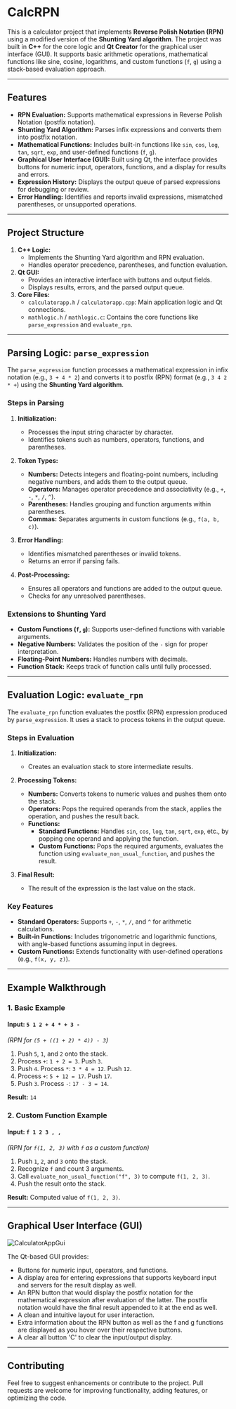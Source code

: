 # **CalcRPN**

This is a calculator project that implements **Reverse Polish Notation (RPN)** using a modified version of the **Shunting Yard algorithm**. The project was built in **C++** for the core logic and **Qt Creator** for the graphical user interface (GUI). It supports basic arithmetic operations, mathematical functions like sine, cosine, logarithms, and custom functions (`f`, `g`) using a stack-based evaluation approach.

---

## **Features**
- **RPN Evaluation:** Supports mathematical expressions in Reverse Polish Notation (postfix notation).
- **Shunting Yard Algorithm:** Parses infix expressions and converts them into postfix notation.
- **Mathematical Functions:** Includes built-in functions like `sin`, `cos`, `log`, `tan`, `sqrt`, `exp`, and user-defined functions (`f`, `g`).
- **Graphical User Interface (GUI):** Built using Qt, the interface provides buttons for numeric input, operators, functions, and a display for results and errors.
- **Expression History:** Displays the output queue of parsed expressions for debugging or review.
- **Error Handling:** Identifies and reports invalid expressions, mismatched parentheses, or unsupported operations.

---

## **Project Structure**
1. **C++ Logic:**
   - Implements the Shunting Yard algorithm and RPN evaluation.
   - Handles operator precedence, parentheses, and function evaluation.
2. **Qt GUI:**
   - Provides an interactive interface with buttons and output fields.
   - Displays results, errors, and the parsed output queue.
3. **Core Files:**
   - `calculatorapp.h` / `calculatorapp.cpp`: Main application logic and Qt connections.
   - `mathlogic.h` / `mathlogic.c`: Contains the core functions like `parse_expression` and `evaluate_rpn`.

---

## **Parsing Logic: `parse_expression`**

The `parse_expression` function processes a mathematical expression in infix notation (e.g., `3 + 4 * 2`) and converts it to postfix (RPN) format (e.g., `3 4 2 * +`) using the **Shunting Yard algorithm**.

### **Steps in Parsing**

1. **Initialization:**
   - Processes the input string character by character.
   - Identifies tokens such as numbers, operators, functions, and parentheses.

2. **Token Types:**
   - **Numbers:** Detects integers and floating-point numbers, including negative numbers, and adds them to the output queue.
   - **Operators:** Manages operator precedence and associativity (e.g., `+`, `-`, `*`, `/`, `^`).
   - **Parentheses:** Handles grouping and function arguments within parentheses.
   - **Commas:** Separates arguments in custom functions (e.g., `f(a, b, c)`).

3. **Error Handling:**
   - Identifies mismatched parentheses or invalid tokens.
   - Returns an error if parsing fails.

4. **Post-Processing:**
   - Ensures all operators and functions are added to the output queue.
   - Checks for any unresolved parentheses.

### **Extensions to Shunting Yard**
- **Custom Functions (`f`, `g`):** Supports user-defined functions with variable arguments.
- **Negative Numbers:** Validates the position of the `-` sign for proper interpretation.
- **Floating-Point Numbers:** Handles numbers with decimals.
- **Function Stack:** Keeps track of function calls until fully processed.

---

## **Evaluation Logic: `evaluate_rpn`**

The `evaluate_rpn` function evaluates the postfix (RPN) expression produced by `parse_expression`. It uses a stack to process tokens in the output queue.

### **Steps in Evaluation**
1. **Initialization:**
   - Creates an evaluation stack to store intermediate results.

2. **Processing Tokens:**
   - **Numbers:** Converts tokens to numeric values and pushes them onto the stack.
   - **Operators:** Pops the required operands from the stack, applies the operation, and pushes the result back.
   - **Functions:**
     - **Standard Functions:** Handles `sin`, `cos`, `log`, `tan`, `sqrt`, `exp`, etc., by popping one operand and applying the function.
     - **Custom Functions:** Pops the required arguments, evaluates the function using `evaluate_non_usual_function`, and pushes the result.

3. **Final Result:**
   - The result of the expression is the last value on the stack.

### **Key Features**
- **Standard Operators:** Supports `+`, `-`, `*`, `/`, and `^` for arithmetic calculations.
- **Built-in Functions:** Includes trigonometric and logarithmic functions, with angle-based functions assuming input in degrees.
- **Custom Functions:** Extends functionality with user-defined operations (e.g., `f(x, y, z)`).

---

## **Example Walkthrough**

### **1. Basic Example**
#### Input: `5 1 2 + 4 * + 3 -`  
*(RPN for `(5 + ((1 + 2) * 4)) - 3`)*

1. Push `5`, `1`, and `2` onto the stack.
2. Process `+`: `1 + 2 = 3`. Push `3`.
3. Push `4`. Process `*`: `3 * 4 = 12`. Push `12`.
4. Process `+`: `5 + 12 = 17`. Push `17`.
5. Push `3`. Process `-`: `17 - 3 = 14`.

**Result:** `14`

### **2. Custom Function Example**
#### Input: `f 1 2 3 , ,`
*(RPN for `f(1, 2, 3)` with `f` as a custom function)*

1. Push `1`, `2`, and `3` onto the stack.
2. Recognize `f` and count 3 arguments.
3. Call `evaluate_non_usual_function("f", 3)` to compute `f(1, 2, 3)`.
4. Push the result onto the stack.

**Result:** Computed value of `f(1, 2, 3)`.

---

## **Graphical User Interface (GUI)**

![CalculatorAppGui](https://github.com/user-attachments/assets/37f16b9e-5307-4f98-8921-bd1fa1736ece)

The Qt-based GUI provides:
- Buttons for numeric input, operators, and functions.
- A display area for entering expressions that supports keyboard input and servers for the result display as well.  
- An RPN button that would display the postfix notation for the mathematical expression after evaluation of the latter. The postfix notation would have the final    result  appended to it at the end as well. 
- A clean and intuitive layout for user interaction.
- Extra information about the RPN button as well as the f and g functions are displayed as you hover over their respective buttons.
- A clear all button 'C' to clear the input/output display. 

---

## **Contributing**
Feel free to suggest enhancements or contribute to the project. Pull requests are welcome for improving functionality, adding features, or optimizing the code.


